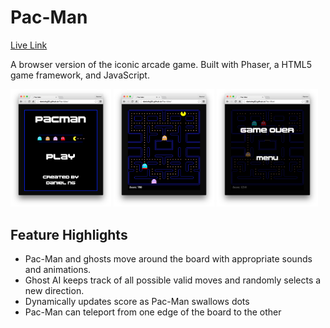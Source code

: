 # Pac-Man

[Live Link](http://danielng09.github.io/Pac-Man/)

A browser version of the iconic arcade game. Built with Phaser, a HTML5 game framework, and JavaScript.

<img src="screenshots/menu_screen.png" width="32%">
<img src="screenshots/playing_screen.png" width="32%">
<img src="screenshots/over_screen.png" width="32%">

## Feature Highlights

* Pac-Man and ghosts move around the board with appropriate sounds and animations.
* Ghost AI keeps track of all possible valid moves and randomly selects a new direction.
* Dynamically updates score as Pac-Man swallows dots
* Pac-Man can teleport from one edge of the board to the other
